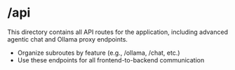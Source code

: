 # /api

This directory contains all API routes for the application, including advanced agentic chat and Ollama proxy endpoints.

- Organize subroutes by feature (e.g., /ollama, /chat, etc.)
- Use these endpoints for all frontend-to-backend communication

